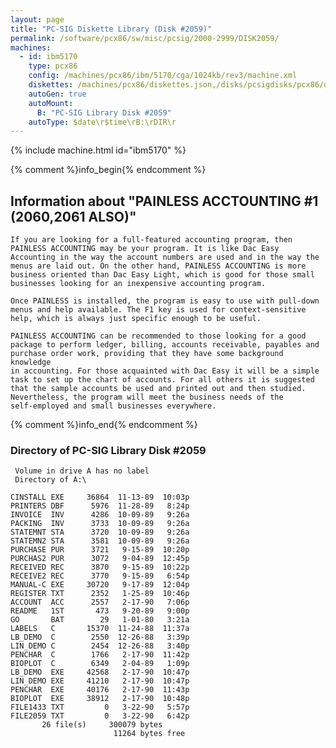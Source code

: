 ```yaml
---
layout: page
title: "PC-SIG Diskette Library (Disk #2059)"
permalink: /software/pcx86/sw/misc/pcsig/2000-2999/DISK2059/
machines:
  - id: ibm5170
    type: pcx86
    config: /machines/pcx86/ibm/5170/cga/1024kb/rev3/machine.xml
    diskettes: /machines/pcx86/diskettes.json,/disks/pcsigdisks/pcx86/diskettes.json
    autoGen: true
    autoMount:
      B: "PC-SIG Library Disk #2059"
    autoType: $date\r$time\rB:\rDIR\r
---
```


{% include machine.html id="ibm5170" %}

{% comment %}info_begin{% endcomment %}

## Information about "PAINLESS ACCTOUNTING #1 (2060,2061 ALSO)"

    If you are looking for a full-featured accounting program, then
    PAINLESS ACCOUNTING may be your program. It is like Dac Easy
    Accounting in the way the account numbers are used and in the way the
    menus are laid out. On the other hand, PAINLESS ACCOUNTING is more
    business oriented than Dac Easy Light, which is good for those small
    businesses looking for an inexpensive accounting program.
    
    Once PAINLESS is installed, the program is easy to use with pull-down
    menus and help available. The F1 key is used for context-sensitive
    help, which is always just specific enough to be useful.
    
    PAINLESS ACCOUNTING can be recommended to those looking for a good
    package to perform ledger, billing, accounts receivable, payables and
    purchase order work, providing that they have some background knowledge
    in accounting. For those acquainted with Dac Easy it will be a simple
    task to set up the chart of accounts. For all others it is suggested
    that the sample accounts be used and printed out and then studied.
    Nevertheless, the program will meet the business needs of the
    self-employed and small businesses everywhere.
{% comment %}info_end{% endcomment %}


### Directory of PC-SIG Library Disk #2059

     Volume in drive A has no label
     Directory of A:\

    CINSTALL EXE     36864  11-13-89  10:03p
    PRINTERS DBF      5976  11-28-89   8:24p
    INVOICE  INV      4286  10-09-89   9:26a
    PACKING  INV      3733  10-09-89   9:26a
    STATEMNT STA      3720  10-09-89   9:26a
    STATEMN2 STA      3581  10-09-89   9:26a
    PURCHASE PUR      3721   9-15-89  10:20p
    PURCHAS2 PUR      3072   9-04-89  12:45p
    RECEIVED REC      3870   9-15-89  10:22p
    RECEIVE2 REC      3770   9-15-89   6:54p
    MANUAL-C EXE     30720   9-17-89  12:04p
    REGISTER TXT      2352   1-25-89  10:46p
    ACCOUNT  ACC      2557   2-17-90   7:06p
    README   1ST       473   9-20-89   9:00p
    GO       BAT        29   1-01-80   3:21a
    LABELS   C       15370  11-24-88  11:37a
    LB_DEMO  C        2550  12-26-88   3:39p
    LIN_DEMO C        2454  12-26-88   3:40p
    PENCHAR  C        1766   2-17-90  11:42p
    BIOPLOT  C        6349   2-04-89   1:09p
    LB_DEMO  EXE     42568   2-17-90  10:47p
    LIN_DEMO EXE     41210   2-17-90  10:47p
    PENCHAR  EXE     40176   2-17-90  11:43p
    BIOPLOT  EXE     38912   2-17-90  10:48p
    FILE1433 TXT         0   3-22-90   5:57p
    FILE2059 TXT         0   3-22-90   6:42p
           26 file(s)     300079 bytes
                           11264 bytes free
